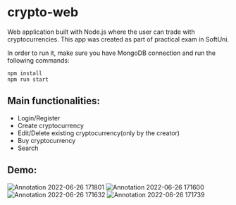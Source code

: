 # crypto-web
Web application built with Node.js where the user can trade with cryptocurrencies.
This app was created as part of practical exam in SoftUni. 

In order to run it, make sure you have MongoDB connection and run the following commands:
```
npm install
npm run start
```

## Main functionalities: 
- Login/Register
- Create cryptocurrency
- Edit/Delete existing cryptocurrency(only by the creator)
- Buy cryptocurrency
- Search

## Demo:
![Annotation 2022-06-26 171801](https://user-images.githubusercontent.com/103183759/175819403-cc86d724-a615-4c81-9c75-83fa88c50486.png)
![Annotation 2022-06-26 171600](https://user-images.githubusercontent.com/103183759/175819396-4edc93b2-3e7d-43ed-a993-a11f3df4d95f.png)
![Annotation 2022-06-26 171632](https://user-images.githubusercontent.com/103183759/175819399-36653382-6fb4-4c44-80cb-422df709a7c1.png)
![Annotation 2022-06-26 171739](https://user-images.githubusercontent.com/103183759/175819400-2d6ae202-bde4-49fc-8b14-826db709cdb0.png)
